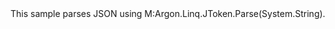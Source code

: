<?xml version="1.0" encoding="utf-8"?>
<topic id="ParseJsonAny" revisionNumber="1">
  <developerConceptualDocument xmlns="http://ddue.schemas.microsoft.com/authoring/2003/5" xmlns:xlink="http://www.w3.org/1999/xlink">
    <introduction>
      <para>This sample parses JSON using
      <codeEntityReference qualifyHint="true">M:Argon.Linq.JToken.Parse(System.String)</codeEntityReference>.</para>
    </introduction>
    <section>
      <title>Sample</title>
      <content>
        <code lang="cs" source="..\Src\Tests\Documentation\Samples\Linq\ParseJsonAny.cs" region="Usage" title="Usage" />
      </content>
    </section>
  </developerConceptualDocument>
</topic>
